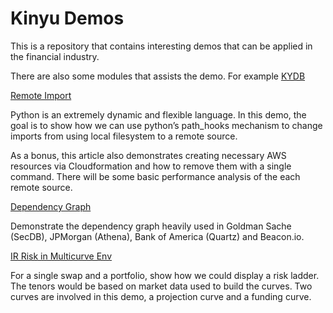 # Kinyu Demos

This is a repository that contains interesting demos that can be applied in the financial industry. 

There are also some modules that assists the demo. For example [KYDB](https://tayglobal.github.io/kinyu-demo/src/kinyu/db/)

[Remote Import](https://tayglobal.github.io/kinyu-demo/html/Remote_Import.html)

Python is an extremely dynamic and flexible language. In this demo, the goal is to show how we can use python’s path_hooks mechanism to change imports from using local filesystem to a remote source.

As a bonus, this article also demonstrates creating necessary AWS resources via Cloudformation and how to remove them with a single command. There will be some basic performance analysis of the each remote source.

[Dependency Graph](https://tayglobal.github.io/kinyu-demo/html/Dependency_Graph.html)

Demonstrate the dependency graph heavily used in Goldman Sache (SecDB), JPMorgan (Athena), Bank of America (Quartz) and Beacon.io.

[IR Risk in Multicurve Env](https://tayglobal.github.io/kinyu-demo/html/IR_Risk_in_Multicurve_Env.html)

For a single swap and a portfolio, show how we could display a risk ladder. The tenors would be based on market data used to build the curves. Two curves are involved in this demo, a projection curve and a funding curve.


